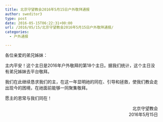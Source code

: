 ```yaml
---
title: 北京守望教会2016年5月15日户外敬拜通报
author: sweditor3
type: post
date: 2016-05-15T06:22:31+00:00
url: /2016/05/15/北京守望教会2016年5月15日户外敬拜通报/
categories:
  - 户外通报

---
```


	  
各位亲爱的弟兄姊妹： 

主内平安！这个主日是2016年户外敬拜的第18个主日。据我们统计，这个主日没有弟兄姊妹去平台敬拜。 

我们在此继续恳求我们的主，在这一年显明祂的同在、引导和拯救，使我们教会走出现今的困境，在祂面前能够一同聚集敬拜。 

愿主的恩常与我们同在！ 

<p style="text-align: right;">
  北京守望教会<br /> 2016年5月15日
</p>